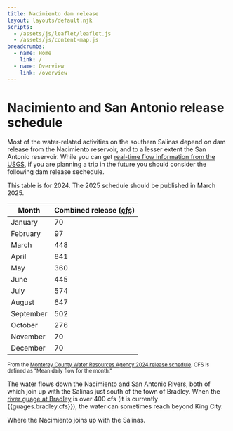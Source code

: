 ```yaml
---
title: Nacimiento dam release
layout: layouts/default.njk
scripts:
  - /assets/js/leaflet/leaflet.js
  - /assets/js/content-map.js
breadcrumbs:
  - name: Home
    link: /
  - name: Overview
    link: /overview
---
```


# Nacimiento and San Antonio release schedule

Most of the water-related activities on the southern Salinas depend on dam release from the Nacimiento reservoir, and to a lesser extent the San Antonio reservoir. While you can get [real-time flow information from the USGS](https://waterdata.usgs.gov/nwis/uv?site_no=11150500), if you are planning a trip in the future you should consider the following dam release sechedule.

<div class="alert">This table is for 2024. The 2025 schedule should be published in March 2025.</div>

| Month     | Combined release (<abbr title="Cubic-feet per second">cfs</abbr>) |
| --------- | ----------------------------------------------------------------- |
| January   | 70                                                                |
| February  | 97                                                                |
| March     | 448                                                               |
| April     | 841                                                               |
| May       | 360                                                               |
| June      | 445                                                               |
| July      | 574                                                               |
| August    | 647                                                               |
| September | 502                                                               |
| October   | 276                                                               |
| November  | 70                                                                |
| December  | 70                                                                |

<small>From the [Monterey County Water Resources Agency 2024 release schedule](https://www.countyofmonterey.gov/home/showpublisheddocument/121560). CFS is defined as "Mean daily flow for the month."</small>

The water flows down the Nacimiento and San Antonio Rivers, both of which join up with the Salinas just south of the town of Bradley. When the [river guage at Bradley](https://waterdata.usgs.gov/nwis/uv?site_no=11150500) is over 400 cfs (it is currently {{guages.bradley.cfs}}), the water can sometimes reach beyond King City.

<div class="map medium bordered">
  <div id="map" data-lat="35.832921" data-lon="-120.756226" data-zoom="11"></div>
  <p class="note">Where the Nacimiento joins up with the Salinas.</p>
</div>
